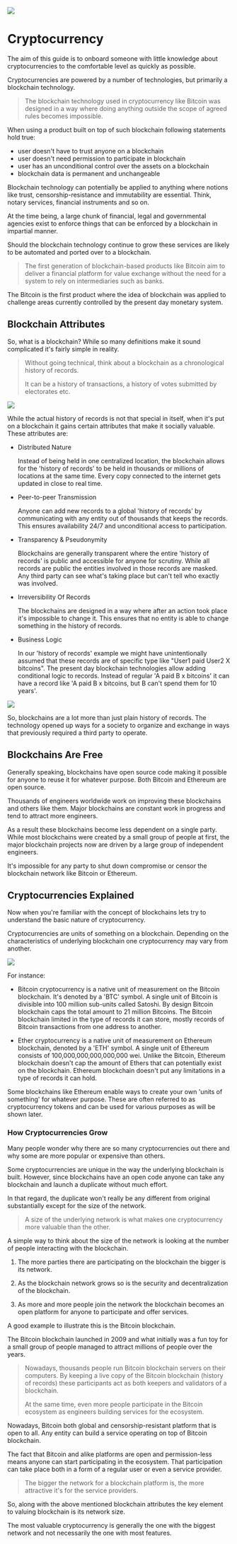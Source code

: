 ![](https://raw.githubusercontent.com/horizontalsystems/blockchain-crypto-guides/master/fundamentals/images/01-main-l.png)

# Cryptocurrency

The aim of this guide is to onboard someone with little knowledge about cryptocurrencies to the comfortable level as quickly as possible.

Cryptocurrencies are powered by a number of technologies, but primarily a blockchain technology. 

> The blockchain technology used in cryptocurrency like Bitcoin was designed in a way where doing anything outside the scope of agreed rules becomes impossible.

When using a product built on top of such blockchain following statements hold true:

- user doesn't have to trust anyone on a blockchain
- user doesn't need permission to participate in blockchain
- user has an unconditional control over the assets on a blockchain
- blockchain data is permanent and unchangeable

Blockchain technology can potentially be applied to anything where notions like trust, censorship-resistance and immutability are essential. Think, notary services, financial instruments and so on.

At the time being, a large chunk of financial, legal and governmental agencies exist to enforce things that can be enforced by a blockchain in impartial manner. 

Should the blockchain technology continue to grow these services are likely to be automated and ported over to a blockchain.

> The first generation of blockchain-based products like Bitcoin aim to deliver a financial platform for value exchange without the need for a system to rely on intermediaries such as banks. 

The Bitcoin is the first product where the idea of blockchain was applied to challenge areas currently controlled by the present day monetary system.

## Blockchain Attributes

So, what is a blockchain? While so many definitions make it sound complicated it's fairly simple in reality.

> Without going technical, think about a blockchain as a chronological history of records.
>
> It can be a history of transactions, a history of votes submitted by electorates etc. 

![](https://raw.githubusercontent.com/horizontalsystems/blockchain-crypto-guides/master/fundamentals/images/01-02-l.png)

While the actual history of records is not that special in itself, when it's put on a blockchain it gains certain attributes that make it socially valuable. These attributes are:

* Distributed Nature

    Instead of being held in one centralized location, the blockchain allows for the 'history of records' to be held in thousands or millions of locations at the same time. Every copy connected to the internet gets updated in close to real time.   

* Peer-to-peer Transmission

    Anyone can add new records to a global 'history of records' by communicating with any entity out of thousands that keeps the records. This ensures availability 24/7 and unconditional access to participation.  

* Transparency & Pseudonymity

    Blockchains are generally transparent where the entire 'history of records' is public and accessible for anyone for scrutiny. While all records are public the entities involved in those records are masked. Any third party can see what's taking place but can't tell who exactly was involved.

* Irreversibility Of Records

    The blockchains are designed in a way where after an action took place it's impossible to change it. This ensures that no entity is able to change something in the history of records.

* Business Logic

    In our 'history of records' example we might have unintentionally assumed that these records are of specific type like "User1 paid User2 X bitcoins". The present day blockchain technologies allow adding conditional logic to records. Instead of regular 'A paid B x bitcoins' it can have a record like 'A paid B x bitcoins, but B can't spend them for 10 years'.

![](https://raw.githubusercontent.com/horizontalsystems/blockchain-crypto-guides/master/fundamentals/images/01-03-l.png)
   
So, blockchains are a lot more than just plain history of records. The technology opened up ways for a society to organize and exchange in ways that previously required a third party to operate.

## Blockchains Are Free

Generally speaking, blockchains have open source code making it possible for anyone to reuse it for whatever purpose. Both Bitcoin and Ethereum are open source.

Thousands of engineers worldwide work on improving these blockchains and others like them. Major blockchains are constant work in progress and tend to attract more engineers.

As a result these blockchains become less dependent on a single party. While most blockchains were created by a small group of people at first, the major blockchain projects now are driven by a large group of independent engineers.

It's impossible for any party to shut down compromise or censor the blockchain network like Bitcoin or Ethereum.

## Cryptocurrencies Explained

Now when you're familiar with the concept of blockchains lets try to understand the basic nature of cryptocurrency.

Cryptocurrencies are units of something on a blockchain. Depending on the characteristics of underlying blockchain one cryptocurrency may vary from another.

![](https://raw.githubusercontent.com/horizontalsystems/blockchain-crypto-guides/master/fundamentals/images/01-04-l.png)

For instance:

- Bitcoin cryptocurrency is a native unit of measurement on the Bitcoin blockchain. It's denoted by a 'BTC' symbol. A single unit of Bitcoin is divisible into 100 million sub-units called Satoshi. By design Bitcoin blockchain caps the total amount to 21 million Bitcoins. The Bitcoin blockchain limited in the type of records it can store, mostly records of Bitcoin transactions from one address to another.

- Ether cryptocurrency is a native unit of measurement on Ethereum blockchain, denoted by a 'ETH' symbol. A single unit of Ethereum consists of 100,000,000,000,000,000 wei. Unlike the Bitcoin, Ethereum blockchain doesn't cap the amount of Ethers that can potentially exist on the blockchain. Ethereum blockchain doesn't put any limitations in a type of records it can hold. 

Some blockchains like Ethereum enable ways to create your own 'units of something' for whatever purpose. These are often referred to as cryptocurrency tokens and can be used for various purposes as will be shown later.

### How Cryptocurrencies Grow

Many people wonder why there are so many cryptocurrencies out there and why some are more popular or expensive than others.

Some cryptocurrencies are unique in the way the underlying blockchain is built. However, since blockchains have an open code anyone can take any blockchain and launch a duplicate without much effort. 

In that regard, the duplicate won't really be any different from original substantially except for the size of the network.

> A size of the underlying network is what makes one cryptocurrency more valuable than the other.

A simple way to think about the size of the network is looking at the number of people interacting with the blockchain. 

1. The more parties there are participating on the blockchain the bigger is its network. 

2. As the blockchain network grows so is the security and decentralization of the blockchain.

3. As more and more people join the network the blockchain becomes an open platform for anyone to participate and offer services.

A good example to illustrate this is the Bitcoin blockchain. 

The Bitcoin blockchain launched in 2009 and what initially was a fun toy for a small group of people managed to attract millions of people over the years. 

> Nowadays, thousands people run Bitcoin blockchain servers on their computers. By keeping a live copy of the Bitcoin blockchain (history of records) these participants act as both keepers and validators of a blockchain.
>
> At the same time, even more people participate in the Bitcoin ecosystem as engineers building services for the ecosystem.

Nowadays, Bitcoin both global and censorship-resistant platform that is open to all. Any entity can build a service operating on top of Bitcoin blockchain.

The fact that Bitcoin and alike platforms are open and permission-less means anyone can start participating in the ecosystem. That participation can take place both in a form of a regular user or even a service provider. 

> The bigger the network for a blockchain platform is, the more attractive it's for the service providers. 

So, along with the above mentioned blockchain attributes the key element to valuing blockchain is its network size. 

The most valuable cryptocurrency is generally the one with the biggest network and not necessarily the one with most features.
